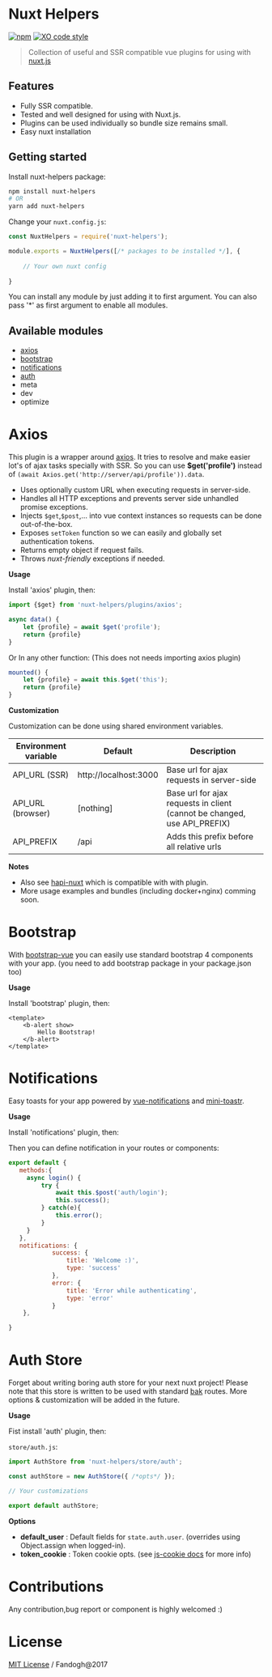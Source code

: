 # Nuxt Helpers
[![npm](https://img.shields.io/npm/v/nuxt-helpers.svg)]() 
[![XO code style](https://img.shields.io/badge/code_style-XO-5ed9c7.svg)](https://github.com/sindresorhus/xo)

> Collection of useful and SSR compatible vue plugins for using with [nuxt.js](https://github.com/nuxt/nuxt.js)

## Features
- Fully SSR compatible.
- Tested and well designed for using with Nuxt.js.
- Plugins can be used individually so bundle size remains small.
- Easy nuxt installation

## Getting started

Install nuxt-helpers package:
```bash
npm install nuxt-helpers
# OR
yarn add nuxt-helpers
```

Change your `nuxt.config.js`:

```js
const NuxtHelpers = require('nuxt-helpers');

module.exports = NuxtHelpers([/* packages to be installed */], {
   
    // Your own nuxt config
   
}
```
You can install any module by just adding it to first argument. You can also pass '*' as first argument to enable all modules.

## Available modules
- [axios](#axios)
- [bootstrap](#bootstrap)
- [notifications](#notifications)
- [auth](#auth-store)
- meta
- dev
- optimize

# Axios
This plugin is a wrapper around [axios](https://github.com/mzabriskie/axios). It tries to resolve and make easier lot's of ajax tasks specially with SSR.
So you can use **$get('profile')** instead of `(await Axios.get('http://server/api/profile')).data`.
 
- Uses optionally custom URL when executing requests in server-side.
- Handles all HTTP exceptions and prevents server side unhandled promise exceptions.
- Injects `$get`,`$post`,... into vue context instances so requests can be done out-of-the-box.
- Exposes `setToken` function so we can easily and globally set authentication tokens.
- Returns empty object if request fails.
- Throws *nuxt-friendly* exceptions if needed.

**Usage**

Install 'axios' plugin, then:

```js
import {$get} from 'nuxt-helpers/plugins/axios';

async data() {
    let {profile} = await $get('profile');
    return {profile}
}
```

Or In any other function: (This does not needs importing axios plugin)

```js
mounted() {
    let {profile} = await this.$get('this');
    return {profile}
}
```

**Customization**

Customization can be done using shared environment variables.

Environment variable | Default                 | Description
---------------------|-------------------------|--------------------------------------------
API_URL   (SSR)      | http://localhost:3000   | Base url for ajax requests in server-side
API_URL   (browser)  | [nothing]               | Base url for ajax requests in client (cannot be changed, use API_PREFIX)
API_PREFIX           | /api                    | Adds this prefix before all relative urls

**Notes**

- Also see [hapi-nuxt](https://github.com/fandogh/hapi-nuxt) which is compatible with with plugin.
- More usage examples and bundles (including docker+nginx) comming soon.

# Bootstrap
With [bootstrap-vue](https://github.com/bootstrap-vue/bootstrap-vue) you can easily use standard bootstrap 4 components with your app.
(you need to add bootstrap package in your package.json too)

**Usage**

Install 'bootstrap' plugin, then:

```vue
<template>
    <b-alert show>
        Hello Bootstrap!
    </b-alert>
</template>
```

# Notifications
Easy toasts for your app powered by [vue-notifications](https://github.com/se-panfilov/vue-notifications) and
[mini-toastr](https://github.com/se-panfilov/mini-toastr).

**Usage**

Install 'notifications' plugin, then:

Then you can define notification in your routes or components:

```js
export default {
   methods:{
     async login() {
         try {
             await this.$post('auth/login');
             this.success();
         } catch(e){
             this.error();
         }
     }  
   },
   notifications: {
            success: {
                title: 'Welcome :)',
                type: 'success'
            },
            error: {
                title: 'Error while authenticating',
                type: 'error'
            }
    },

}
```

# Auth Store
Forget about writing boring auth store for your next nuxt project!
Please note that this store is written to be used with standard [bak](https://github.com/fandogh/bak) routes. 
More options & customization will be added in the future.

**Usage**

Fist install 'auth' plugin, then:

`store/auth.js`:

```js
import AuthStore from 'nuxt-helpers/store/auth';

const authStore = new AuthStore({ /*opts*/ });

// Your customizations

export default authStore;
```

**Options**
- **default_user** : Default fields for `state.auth.user`. (overrides using Object.assign when logged-in).
- **token_cookie** : Token cookie opts. (see [js-cookie docs](https://github.com/js-cookie/js-cookie) for more info)

# Contributions
Any contribution,bug report or component is highly welcomed :)

# License
[MIT License](https://github.com/fandogh/nuxt-helpers/blob/master/LICENSE) / Fandogh@2017